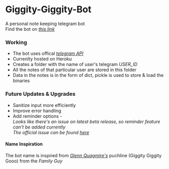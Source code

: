 # Giggity-Giggity-Bot
A personal note keeping telegram bot <br>
Find the bot on _[this link](https://t.me/giggity_giggity_gooo)_ <br>

### Working
* The bot uses offical _[telegram API](https://github.com/python-telegram-bot/python-telegram-bot)_ <br>
* Currenlty hosted on Heroku
* Creates a folder with the name of user's telegram _USER\_ID_
* All the notes of that particular user are stored in this folder
* Data in the notes is in the form of dict, pickle is used to store & load the binaries


### Future Updates & Upgrades
* Sanitize input more efficiently <br>
* Improve error handling <br>
* Add reminder options - <br>
_Looks like there's an issue on latest beta release, so reminder feature can't be added currently <br>
The official issue can be found [here](https://github.com/python-telegram-bot/python-telegram-bot/issues/1366)_ <br>

#### Name Inspiration
The bot name is inspired from _[Glenn Quagmire's](https://en.wikipedia.org/wiki/Glenn_Quagmire)_ puchline (Giggity Giggity Gooo) from the _Family Guy_
